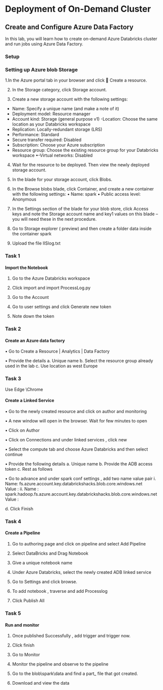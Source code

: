 # Deployment of On-Demand Cluster
## Create and Configure Azure Data Factory

In this lab, you will learn how to create on-demand Azure Databricks cluster and run jobs using Azure Data Factory.

### Setup 

### Setting up Azure blob Storage 

1.In the Azure portal tab in your browser and click  Create a resource.

2. In the Storage category, click Storage account.

3. Create a new storage account with the following settings:
- Name: Specify a unique name (and make a note of it)
- Deployment model: Resource manager
- Account kind: Storage (general purpose v1)
-Location: Choose the same location as your Databricks workspace
- Replication: Locally-redundant storage (LRS)
- Performance: Standard
- Secure transfer required: Disabled
- Subscription: Choose your Azure subscription
- Resource group: Choose the existing resource group for your Databricks workspace
•-Virtual networks: Disabled

4. Wait for the resource to be deployed. Then view the newly deployed storage account.

5. In the blade for your storage account, click Blobs.

6. In the Browse blobs blade, click  Container, and create a new container with the following
settings:
• Name: spark
• Public access level:  Anonymous 

7. In the Settings section of the blade for your blob store, click Access keys and note the Storage
account name and key1 values on this blade – you will need these in the next procedure.

8. Go to Storage explorer ( preview)  and then create a folder data  inside the container spark

9.  Upload the file IISlog.txt

### Task 1

#### Import the Notebook 
1.	Go to the Azure Databricks workspace

2.	Click import and import ProcessLog.py

3.	Go to the Account        

4.	Go to user settings and click Generate new token 

5.	Note down the token 

### Task 2 ###

#### Create an Azure data factory ####

•	Go to Create a Resource | Analytics | Data Factory 

•	Provide the details 
a.	Unique name 
b.	Select the resource group already used in the lab 
c.	Use location as west Europe 


### Task 3 ####

Use Edge \Chrome 
#### Create a Linked Service ####

•	Go to the newly created resource and click on author and monitoring 

•	 A new window will open in the browser. Wait for few minutes to open 

•	Click on Author 

•	Click on Connections and under linked services , click new 

•	Select the compute tab and choose Azure Databricks and then select continue 

•	Provide the following details 
a.	Unique name 
b.	Provide the ADB access token
c.	Rest as follows 
 

•	Go to advance and under spark conf settings , add two name value pair
i.	Name: fs.azure.account.key.databrickshacks.blob.core.windows.net  
Value : <XXX Storage account Key>
ii.	Name : spark.hadoop.fs.azure.account.key.databrickshacks.blob.core.windows.net 
Value :  <XXX storage account key >

d.	Click Finish
### Task 4 ###

#### Create a Pipeline ####
1.	Go to authoring page and click on pipeline and select Add Pipeline

2.	Select DataBricks and Drag Notebook

3.	Give a unique notebook name 

4.	Under Azure Databricks, select the newly created ADB linked service

5.	Go to Settings and click browse.

6.	To add  notebook , traverse and add Processlog

7.	Click Publish All

### Task 5 ###
#### Run and monitor ####
1.	Once published Successfully , add trigger and trigger now.

2.	Click finish

3.	Go to Monitor  
 
4.	Monitor the pipeline and observe to the pipeline

5.	Go to the blob\spark\data and find a part_ file that got created.

6.	Download and view the data 




